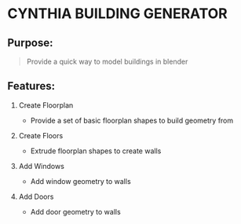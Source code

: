 
# CYNTHIA BUILDING GENERATOR

## Purpose:

> Provide a quick way to model buildings in blender


## Features:

1. Create Floorplan
	* Provide a set of basic floorplan shapes to build geometry from

2. Create Floors
	* Extrude floorplan shapes to create walls

3. Add Windows
	* Add window geometry to walls

4. Add Doors
	* Add door geometry to walls